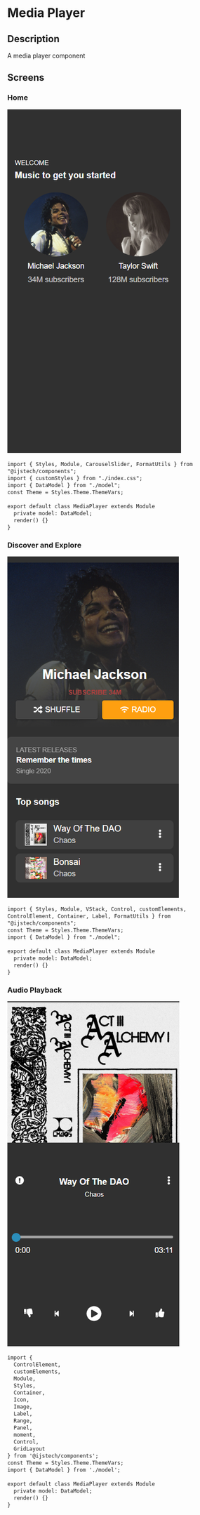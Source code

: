 # Media Player

## Description
A media player component

## Screens

### Home

![Home](screenshots/home.png)

```typescript(source/home/index.tsx)
import { Styles, Module, CarouselSlider, FormatUtils } from "@ijstech/components";
import { customStyles } from "./index.css";
import { DataModel } from "./model";
const Theme = Styles.Theme.ThemeVars;

export default class MediaPlayer extends Module 
  private model: DataModel;
  render() {}
}
```

### Discover and Explore

![Discover and Explore](screenshots/playlist.png)

```typescript(source/playlist/index.tsx)
import { Styles, Module, VStack, Control, customElements, ControlElement, Container, Label, FormatUtils } from "@ijstech/components";
const Theme = Styles.Theme.ThemeVars;
import { DataModel } from "./model";

export default class MediaPlayer extends Module 
  private model: DataModel;
  render() {}
}
```

### Audio Playback

![Audio Playback](screenshots/player.png)

```typescript(source/player/index.tsx)
import {
  ControlElement,
  customElements,
  Module,
  Styles,
  Container,
  Icon,
  Image,
  Label,
  Range,
  Panel,
  moment,
  Control,
  GridLayout
} from '@ijstech/components';
const Theme = Styles.Theme.ThemeVars;
import { DataModel } from './model';

export default class MediaPlayer extends Module 
  private model: DataModel;
  render() {}
}
```
